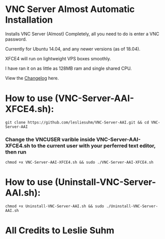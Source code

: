 # VNC Server Almost Automatic Installation

Installs VNC Server (Almost) Completely, all you need to do is enter a VNC password.

Currently for Ubuntu 14.04, and any newer versions (as of 18.04).

XFCE4 will run on lightweight VPS boxes smoothly. 

I have ran it on as little as 128MB ram and single shared CPU.

View the [Changelog](../master/CHANGELOG) here.

# How to use (VNC-Server-AAI-XFCE4.sh): 
```
git clone https://github.com/lesliesuhm/VNC-Server-AAI.git && cd VNC-Server-AAI
```
### Change the VNCUSER varible inside VNC-Server-AAI-XFCE4.sh to the current user with your perferred text editor, then run 
```
chmod +x VNC-Server-AAI-XFCE4.sh && sudo ./VNC-Server-AAI-XFCE4.sh
```


# How to use (Uninstall-VNC-Server-AAI.sh):
```
chmod +x Uninstall-VNC-Server-AAI.sh && sudo ./Uninstall-VNC-Server-AAI.sh
```

# All Credits to Leslie Suhm
